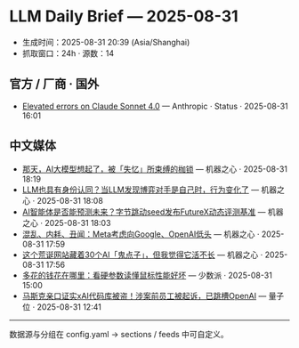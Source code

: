 # LLM Daily Brief — 2025-08-31

- 生成时间：2025-08-31 20:39 (Asia/Shanghai)
- 抓取窗口：24h · 源数：14


## 官方 / 厂商 · 国外

- [Elevated errors on Claude Sonnet 4.0](https://status.anthropic.com/incidents/w3qrdwqfftm8) — Anthropic · Status · 2025-08-31 16:01


## 中文媒体

- [那天，AI大模型想起了，被「失忆」所束缚的枷锁](https://www.jiqizhixin.com/articles/2025-08-31-8) — 机器之心 · 2025-08-31 18:19
- [LLM也具有身份认同？当LLM发现博弈对手是自己时，行为变化了](https://www.jiqizhixin.com/articles/2025-08-31-7) — 机器之心 · 2025-08-31 18:08
- [AI智能体是否能预测未来？字节跳动seed发布FutureX动态评测基准](https://www.jiqizhixin.com/articles/2025-08-31-6) — 机器之心 · 2025-08-31 18:03
- [混乱、内耗、丑闻：Meta考虑向Google、OpenAI低头](https://www.jiqizhixin.com/articles/2025-08-31-5) — 机器之心 · 2025-08-31 17:59
- [这个荒诞网站藏着30个AI「鬼点子」，但我觉得它活不长](https://www.jiqizhixin.com/articles/2025-08-31-4) — 机器之心 · 2025-08-31 17:56
- [多花的钱花在哪里：看硬参数读懂鼠标性能好坏](https://sspai.com/post/102195) — 少数派 · 2025-08-31 15:00
- [马斯克亲口证实xAI代码库被盗！涉案前员工被起诉，已跳槽OpenAI](https://www.qbitai.com/2025/08/327640.html) — 量子位 · 2025-08-31 12:41

---
数据源与分组在 config.yaml → sections / feeds 中可自定义。